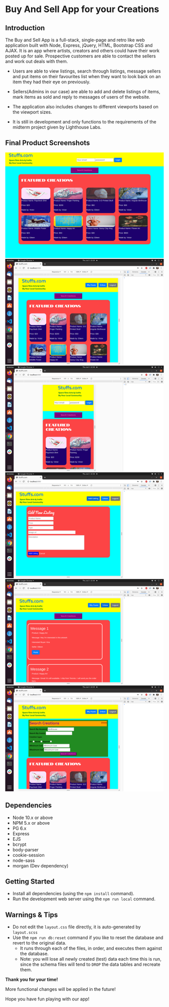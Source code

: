 Buy And Sell App for your Creations
=========
## Introduction

The Buy and Sell App is a full-stack, single-page and retro like web application built with Node, Express, jQuery, HTML, Bootstrap CSS and AJAX. It is an app where artists, creators and others could have their work posted up for sale. Prospective customers are able to contact the sellers and work out deals with them.

- Users are able to view listings, search through listings, message sellers and put items on their favourites list when they want to look back on an item they had their eye on previously.

- Sellers(Admins in our case) are able to add and delete listings of items, mark items as sold and reply to messages of users of the website.

- The application also includes changes to different viewports based on the viewport sizes.

- It is still in development and only functions to the requirements of the midterm project given by Lighthouse Labs.

## Final Product Screenshots

!["Screenshot of URLs page"](https://github.com/victorzzz12/buySellApp/blob/master/docs/full-view.png)
!["Screenshot of URLs page"](https://github.com/victorzzz12/buySellApp/blob/master/docs/medium-view.png)
!["Screenshot of URLs page"](https://github.com/victorzzz12/buySellApp/blob/master/docs/small-view.png)
!["Screenshot of URLs page"](https://github.com/victorzzz12/buySellApp/blob/master/docs/add-listing.png)
!["Screenshot of URLs page"](https://github.com/victorzzz12/buySellApp/blob/master/docs/messages.png)
!["Screenshot of URLs page"](https://github.com/victorzzz12/buySellApp/blob/master/docs/search.png)

## Dependencies

- Node 10.x or above
- NPM 5.x or above
- PG 6.x
- Express
- EJS
- bcrypt
- body-parser
- cookie-session
- node-sass
- morgan (Dev dependency)

## Getting Started

- Install all dependencies (using the `npm install` command).
- Run the development web server using the `npm run local` command.

## Warnings & Tips

- Do not edit the `layout.css` file directly, it is auto-generated by `layout.scss`
- Use the `npm run db:reset` command if you like to reset the database and revert to the original data. 
  - It runs through each of the files, in order, and executes them against the database. 
  - Note: you will lose all newly created (test) data each time this is run, since the schema files will tend to `DROP` the data tables and recreate them.


**Thank you for your time!**

More functional changes will be applied in the future!

Hope you have fun playing with our app!
